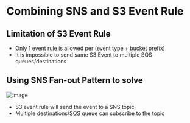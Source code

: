 
# Combining SNS and S3 Event Rule


## Limitation of S3 Event Rule

- Only 1 event rule is allowed per (event type + bucket prefix)
- It is impossible to send same S3 Event to multiple SQS queues/destinations


## Using SNS Fan-out Pattern to solve

![image](Pasted_image_20240418180341.png)
- S3 event rule will send the event to a SNS topic
- Multiple destinations/SQS queue can subscribe to the topic


